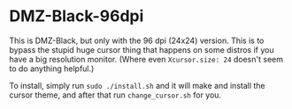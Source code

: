 # DMZ-Black-96dpi

This is DMZ-Black, but only with the 96 dpi (24x24) version. This is to bypass the stupid huge cursor thing that happens on some distros if you have a big resolution monitor. (Where even `Xcursor.size: 24` doesn't seem to do anything helpful.)

To install, simply run `sudo ./install.sh` and it will make and install the cursor theme, and after that run `change_cursor.sh` for you.
